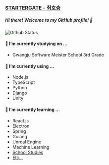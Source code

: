 ### [STARTERGATE - 최호승](https://startergate.dev)

##### Hi there! Welcome to my GitHub profile! 👋
![Github Status](https://github-readme-stats.vercel.app/api?username=startergate&show_icons=true&count_private=true&theme=tokyonight)
<!--
- 🔭 I’m currently working on ...
- 🌱 I’m currently learning ...
- 👯 I’m looking to collaborate on ...
- 🤔 I’m looking for help with ...
- 💬 Ask me about ...
- 📫 How to reach me: ...
-->

#### 🏫 I’m currently studying on ...
* Gwangju Software Meister School 3rd Grade

#### 🔭 I’m currently using ...
* Node.js
* TypeScript
* Python
* Django
* Unity

#### 🌱 I’m currently learning ...
* React.js
* Electron
* Spring
* Golang
* Unreal Engine
* Machine Learning
* [School Studies](https://github.com/startergate-learns-stuff)
* [Etc...](https://github.com/startergate-weekly)
